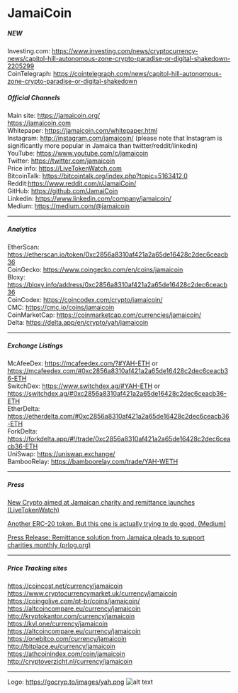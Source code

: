 # JamaiCoin
##### NEW  
Investing.com: https://www.investing.com/news/cryptocurrency-news/capitol-hill-autonomous-zone-crypto-paradise-or-digital-shakedown-2205299  
CoinTelegraph: https://cointelegraph.com/news/capitol-hill-autonomous-zone-crypto-paradise-or-digital-shakedown

 

##### Official Channels 
Main site: https://jamaicoin.org/  
https://jamaicoin.com  
Whitepaper: https://jamaicoin.com/whitepaper.html  
Instagram: http://instagram.com/jamaicoin/ (please note that Instagram is significantly more popular in Jamaica than twitter/reddit/linkedin)  
YouTube: https://www.youtube.com/c/jamaicoin  
Twitter: https://twitter.com/jamaicoin  
Price info: https://LiveTokenWatch.com  
BitcoinTalk: https://bitcointalk.org/index.php?topic=5163412.0  
Reddit:https://www.reddit.com/r/JamaiCoin/  
GitHub: https://github.com/JamaiCoin  
Linkedin: https://www.linkedin.com/company/jamaicoin/  
Medium: https://medium.com/@jamaicoin

---

##### Analytics  

EtherScan: https://etherscan.io/token/0xc2856a8310af421a2a65de16428c2dec6ceacb36  
CoinGecko: https://www.coingecko.com/en/coins/jamaicoin  
Bloxy: https://bloxy.info/address/0xc2856a8310af421a2a65de16428c2dec6ceacb36  
CoinCodex: https://coincodex.com/crypto/jamaicoin/  
CMC: https://cmc.io/coins/jamaicoin  
CoinMarketCap: https://coinmarketcap.com/currencies/jamaicoin/  
Delta: https://delta.app/en/crypto/yah/jamaicoin  

---

##### Exchange Listings  
McAfeeDex: https://mcafeedex.com/?#YAH-ETH or https://mcafeedex.com/#0xc2856a8310af421a2a65de16428c2dec6ceacb36-ETH  
SwitchDex: https://www.switchdex.ag/#YAH-ETH or https://switchdex.ag/#0xc2856a8310af421a2a65de16428c2dec6ceacb36-ETH  
EtherDelta: https://etherdelta.com/#0xc2856a8310af421a2a65de16428c2dec6ceacb36-ETH  
ForkDelta: https://forkdelta.app/#!/trade/0xc2856a8310af421a2a65de16428c2dec6ceacb36-ETH  
UniSwap: https://uniswap.exchange/  
BambooRelay: https://bamboorelay.com/trade/YAH-WETH  

---

##### Press
[New Crypto aimed at Jamaican charity and remittance launches (LiveTokenWatch)](https://livetokenwatch.com/coins/article/jamaican-charity-coin.html)  

[Another ERC-20 token. But this one is actually trying to do good. (Medium)](https://medium.com/@LiveTokenWatch/another-erc-20-token-but-this-one-is-actually-trying-to-do-good-ed6fdcb3061a)  


[Press Release: Remittance solution from Jamaica pleads to support charities monthly (prlog.org) ](https://www.prlog.org/12796083-remittance-solution-from-jamaica-pleads-to-support-charities-monthly.html)

---

##### Price Tracking sites
https://coincost.net/currency/jamaicoin  
https://www.cryptocurrencymarket.uk/currency/jamaicoin  
https://coingolive.com/pt-br/coins/jamaicoin/  
https://altcoincompare.eu/currency/jamaicoin  
http://kryptokantor.com/currency/jamaicoin  
https://kvl.one/currency/jamaicoin  
https://altcoincompare.eu/currency/jamaicoin  
https://onebitco.com/currency/jamaicoin  
http://bitplace.eu/currency/jamaicoin  
https://athcoinindex.com/coin/jamaicoin  
http://cryptoverzicht.nl/currency/jamaicoin


---

Logo: https://gocryp.to/images/yah.png
![alt text](https://gocryp.to/images/yah.png "JamaiCoin (YAH)")
